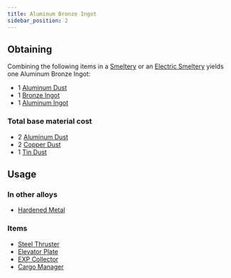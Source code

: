 ```yaml
---
title: Aluminum Bronze Ingot
sidebar_position: 2
---
```


## Obtaining

Combining the following items in a [Smeltery](Smeltery) or an [Electric Smeltery](Electric-Smeltery) yields one Aluminum Bronze Ingot:

* 1 [Aluminum Dust](Aluminum-Dust)
* 1 [Bronze Ingot](Bronze-Ingot)
* 1 [Aluminum Ingot](Aluminum-Ingot)

### Total base material cost

* 2 [Aluminum Dust](Aluminum-Dust)
* 2 [Copper Dust](Copper-Dust)
* 1 [Tin Dust](Tin-Dust)

## Usage

### In other alloys

* [Hardened Metal](Hardened-Metal)

### Items

* [Steel Thruster](Steel-Thruster)
* [Elevator Plate](Elevator-Plate)
* [EXP Collector](EXP-Collector)
* [Cargo Manager](Cargo-Manager)
